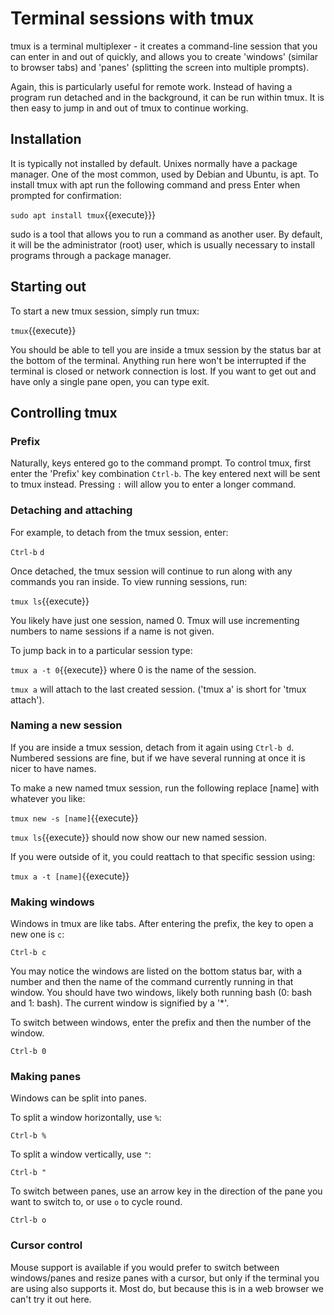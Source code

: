 # Terminal sessions with tmux

tmux is a terminal multiplexer - it creates a command-line session that you can enter in and out of quickly, and allows you to create 'windows' (similar to browser tabs) and 'panes' (splitting the screen into multiple prompts).

Again, this is particularly useful for remote work. Instead of having a program run detached and in the background, it can be run within tmux. It is then easy to jump in and out of tmux to continue working.

## Installation

It is typically not installed by default. Unixes normally have a package manager. One of the most common, used by Debian and Ubuntu, is apt. To install tmux with apt run the following command and press Enter when prompted for confirmation:

```sudo apt install tmux```{{execute}}}

sudo is a tool that allows you to run a command as another user. By default, it will be the administrator (root) user, which is usually necessary to install programs through a package manager.


## Starting out

To start a new tmux session, simply run tmux:

```tmux```{{execute}}

You should be able to tell you are inside a tmux session by the status bar at the bottom of the terminal. Anything run here won't be interrupted if the terminal is closed or network connection is lost. If you want to get out and have only a single pane open, you can type exit.

## Controlling tmux

### Prefix

Naturally, keys entered go to the command prompt. To control tmux, first enter the 'Prefix' key combination `Ctrl-b`. The key entered next will be sent to tmux instead. Pressing `:` will allow you to enter a longer command.

### Detaching and attaching

For example, to detach from the tmux session, enter:

`Ctrl-b`
`d`

Once detached, the tmux session will continue to run along with any commands you ran inside. To view running sessions, run:

```tmux ls```{{execute}}

You likely have just one session, named 0. Tmux will use incrementing numbers to name sessions if a name is not given.

To jump back in to a particular session type:

```tmux a -t 0```{{execute}} where 0 is the name of the session.

`tmux a` will attach to the last created session. ('tmux a' is short for 'tmux attach').

### Naming a new session
If you are inside a tmux session, detach from it again using ```Ctrl-b d```.
Numbered sessions are fine, but if we have several running at once it is nicer to have names.

To make a new named tmux session, run the following replace [name] with whatever you like:

```tmux new -s [name]```{{execute}}

```tmux ls```{{execute}} should now show our new named session.

If you were outside of it, you could reattach to that specific session using:

```tmux a -t [name]```{{execute}}

### Making windows

Windows in tmux are like tabs. After entering the prefix, the key to open a new one is ```c```:

```Ctrl-b c```

You may notice the windows are listed on the bottom status bar, with a number and then the name of the command currently running in that window. You should have two windows, likely both running bash (0: bash and 1: bash). The current window is signified by a '*'.

To switch between windows, enter the prefix and then the number of the window.

```Ctrl-b 0```

### Making panes

Windows can be split into panes.

To split a window horizontally, use ```%```:

```Ctrl-b %```

To split a window vertically, use ```"```:

```Ctrl-b "```

To switch between panes, use an arrow key in the direction of the pane you want to switch to, or use ```o``` to cycle round.

```Ctrl-b o```

### Cursor control

Mouse support is available if you would prefer to switch between windows/panes and resize panes with a cursor, but only if the terminal you are using also supports it. Most do, but because this is in a web browser we can't try it out here.
